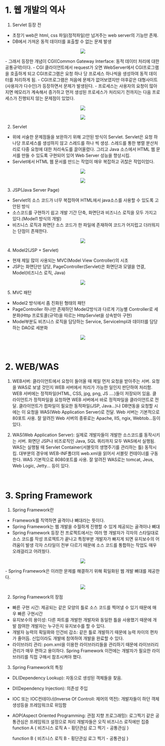 # 1. 웹 개발의 역사

1. Servlet 등장 전
- 초창기 web은 html, css 파일(정적파일)만 넘겨주는 web server의 기능만 존재.
- DB에서 가져온 동적 데이터를 표출할 수 없는 문제 발생
<p style="text-align: center;"><img src="images/초창기web.PNG"></p>
- 그래서 등장한 개념이 CGI(Common Gateway Interface: 동적 데이터 처리에 대한 공통규약)이다.
- CGI 클라이언트에서 request가 오면 WebServer에서 CGI프로그램을 호출하게 되고 CGI프로그램은 요청 하나 당
  프로세스 하나씩을 생성하여 동적 데이터를 처리하게 됨.
- CGI프로그램은 처음에 문제가 없어보였지만 야후같은 대형사이트(사용자가 다수인)가 등장하면서 문제가 발생된다.
- 프로세스는 사용자의 요청이 많아지면 메모리가 계속해서 증가하고 먼저 생성된 프로세스가 처리되기 전까지는 다음
  프로세스가 진행되지 않는 문제점이 있었다.
<p style="text-align: center;"><img src="images/CGIweb.PNG"></p>
<p style="text-align: center;"><img src="images/CGIweb문제점.PNG"></p>

2. Servlet
- 위에 서술한 문제점들을 보완하기 위해 고안된 방식이 Servlet. Servlet은 요청 하나당 프로세스를 생성하지 않고
  스레드를 하나 씩 생성. 스레드를 통한 병렬 분산처리로 다중 요청에 대한 처리속도를 끌어올렸다. 그리고 Java 소스에서
  HTML 웹 문서를 만들 수 있도록 구현되어 있어 Web Server 성능을 향상시킴.
- Servlet에서 HTML 웹 문서를 만드는 작업이 매우 복잡하고 귀찮은 작업이었다.
<p style="text-align: center;"><img src="images/Servlet.PNG"></p>
<p style="text-align: center;"><img src="images/Servlet의쓰레드.PNG"></p>

3. JSP(Java Server Page)
- Servlet의 소스 코드가 너무 복잡하여 HTML에서 java소스를 사용할 수 있도록 고안된 방식
- 소스코드를 구현하기 쉽고 개발 기간 단축, 화면단과 비즈니스 로직을 모두 가지고 있다.(Model1 방식의 개발)
- 비즈니스 로직과 화면단 소스 코드가 한 파일에 존재하여 코드가 어지럽고 더러워지는 단점이 존재한다.
<p style="text-align: center;"><img src="images/JSP(Model1).PNG"></p>

4. Model2(JSP + Servlet)
- 현재 제일 많이 사용되는 MVC(Model View Controller)의 시초
- JSP는 화면단만 담당, PageController(Servlet)은 화면단과 모델을 연결, Model(비즈니스 로직, Java)
<p style="text-align: center;"><img src="images/Model2MVC.PNG"></p>

5. MVC 패턴
- Model2 방식에서 좀 진화된 형태의 패턴
- PageController 하나만 존재하던 Model2방식과 다르게 기능별 Controller로 세분화(Http 프로토콜(규약)을 따르는 
  HttpServlet을 상속받아 구현)
- Model부분도 비즈니스 로직을 담당하는 Service, ServiceImpl과 데이터를 담당하는 DAO로 세분화
<p style="text-align: center;"><img src="images/MVC.PNG"></p>
<br>

# 2. WEB/WAS
1. WEB서버: 클라이언트에서 요청이 들어올 때 제일 먼저 요청을 받아주는 서버. 요청을 WAS로 보낼 것인지 WEB 서버에서 처리가
            가능한 일인지 판단하여 처리함. WEB 서버에는 정적파일(HTML, CSS, jpg, png, JS ....)들이 저장되어 있음.
            클라이언트가 정적파일을 요청하면 WEB 서버에서 바로 정적파일을 클라이언트로 전달.
            클라이언트가 컴파일이 필요한 동적파일(JSP, Java...)나 DB연동을 요청할 시에는 이 요청을 WAS(Web Application Server)로 전달. Web 서버는 기본적으로 80포트 사용. 잘 알려진 Web 서버의 종류로는 Apache, IIS, ngix, Webtob...등이 있다.

2. WAS(Web Application Server): 실제로 개발자들이 개발한 소스코드를 동작시키는 서버. 화면단 JSP나 비즈로직인 Java, 
                                SQL 쿼리까지 모두 WAS에서 실행됨. WAS는 실행될 때 Servlet Container(서블릿의 생명주기를 관리하는 틀) 동작시킴. 대부분의 경우에 WEB-INF폴더의 web.xml을 읽어서 서블릿 컨테이너를 구동한다. WAS 기본적으로 8080포트를 사용. 잘 알려진 WAS로는 tomcat, 
                                Jeus, Web Logic, Jetty... 등이 있다.
<br>

# 3. Spring Framework
1. Spring Framework란
- Framework를 직역하면 골격이나 뼈대라는 뜻이다.
- Spring Framework는 웹 개발을 수월하게 진행할 수 있게 제공되는 골격이나 뼈대
- Spring Framework 등장 전 프로젝트에서는 여러 명 개발자가 각자의 스타일대로 소스 코드를 작성
  프로젝트가 끝나고 특정부분 개발자가 빠지게 되면 유지보수의 어려움이 발생
  각자 스타일이 전부 다르기 때문에 소스 코드를 통합하는 작업도 매우 오래걸리고 어려웠다.
<p style="text-align: center;"><img src="images/spring등장전.PNG"></p>
- Spring Framework은 이러한 문제를 해결하기 위해 획일화된 웹 개발 뼈대를 제공한다.
<p style="text-align: center;"><img src="images/spring의개발.PNG"></p>

2. Spring Framework의 장점
- 빠른 구현 시간: 제공되는 같은 모양의 틀로 소스 코드를 찍어낼 수 있기 때문에 매우 빠른 구현시간
- 유지보수의 용이성: 다른 파트를 개발한 개발자와 동일한 틀을 사용했기 때문에 개발 참여한 개발자는 누구든지 유지보수를 할 수 있다.
- 개발자 능력의 획일화와 인건비 감소: 같은 틀로 개발하기 때문에 능력 차이의 편차가 줄어듬.
                                    신입이라도 개발에 참여하여 개발을 완료할 수 있다.
- 라이브러리 관리: pom.xml을 이용한 라이브러리들을 관리하기 때문에 라이브러리 관리가 매우 편하고 용이하다.
                  Spring Framework 이전에는 개발자가 필요한 라이브러리를 직접 구해서 참조시켜야 했다.

3. Spring Framework의 특징
- DL(Dependency Lookup): 자동으로 생성된 객체들을 찾음.
- DI(Dependency Injection): 의존성 주입
- IOC 또는 IOC컨테이너(Inverse Of Controll: 제어의 역전): 개발자들이 하던 객체생성등을 프레임워크로 위임함
- AOP(Aspect Oriented Programming: 관점 지향 프로그래밍): 로그찍기 같은 공통관심은 프레임워크 설정으로 처리
                                                         개발자들은 오직 비즈니스 로직에만 집중
  function A {
    비즈니스 로직 A - 횡단관심
    로그 찍기 - 공통관심
  }

  function B {
    비즈니스 로직 B - 횡단관심
    로그 찍기 - 공통관심
  }
